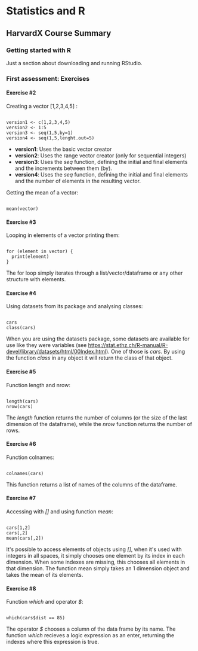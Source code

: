 # Statistics and R
## HarvardX Course Summary

### Getting started with R
Just a section about downloading and running RStudio.

### First assessment: Exercises

#### Exercise #2
Creating a vector [1,2,3,4,5] :
<pre><code>
version1 <- c(1,2,3,4,5)
version2 <- 1:5
version3 <- seq(1,5,by=1)
version4 <- seq(1,5,lenght.out=5)
</code></pre>
* __version1__: Uses the basic vector creator
* __version2__: Uses the range vector creator (only for sequential integers)
* __version3__: Uses the _seq_ function, defining the initial and final elements and the increments between them (by).
* __version4__: Uses the _seq_ function, defining the initial and final elements and the number of elements in the resulting vector.

Getting the mean of a vector:
<pre><code>
mean(vector)
</code></pre>


#### Exercise #3
Looping in elements of a vector printing them:
<pre><code>
for (element in vector) {
  print(element)
}
</code></pre>
The for loop simply iterates through a list/vector/dataframe or any other structure with elements.

#### Exercise #4
Using datasets from its package and analysing classes:
<pre><code>
cars
class(cars)
</code></pre>
When you are using the datasets package, some datasets are available for use like they were variables (see https://stat.ethz.ch/R-manual/R-devel/library/datasets/html/00Index.html). One of those is _cars_. By using the function _class_ in any object it will return the class of that object.

#### Exercise #5
Function length and nrow:
<pre><code>
length(cars)
nrow(cars)
</code></pre>
The _length_ function returns the number of columns (or the size of the last dimension of the dataframe), while the _nrow_ function returns the number of rows.

#### Exercise #6
Function colnames:
<pre><code>
colnames(cars)
</code></pre>
This function returns a list of names of the columns of the dataframe.

#### Exercise #7
Accessing with _[]_ and using function _mean_:
<pre><code>
cars[1,2]
cars[,2]
mean(cars[,2])
</code></pre>
It's possible to access elements of objects using _[]_, when it's used with integers in all spaces, it simply chooses one element by its index in each dimension. When some indexes are missing, this chooses all elements in that dimension. The function mean simply takes an 1 dimension object and takes the mean of its elements.

#### Exercise #8
Function _which_ and operator _$_:
<pre><code>
which(cars$dist == 85)
</code></pre>
The operator _$_ chooses a column of the data frame by its name. The function _which_ recieves a logic expression as an enter, returning the indexes where this expression is true.
